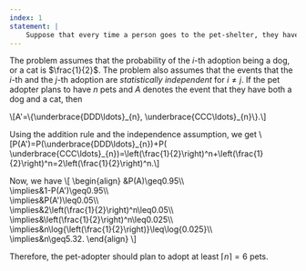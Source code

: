 ```yaml
---
index: 1
statement: |
    Suppose that every time a person goes to the pet-shelter, they have a 0.5 chance of taking home a dog and a 0.5 chance of taking home a cat. How many times does a person need to go to the pet-shelter to so that the probability that they have both a dog and a cat is $\geq0.95$?
---
```

The problem assumes that the probability of the $i$-th adoption being a dog, or a cat is $\frac{1}{2}$. The problem also assumes that the events that the $i$-th and  the $j$-th adoption are *statistically independent* for $i\neq j$. If the pet adopter plans to have $n$ pets and $A$ denotes the event that they have both a dog and a cat, then

\\[A'=\\{\underbrace{DDD\ldots}\_{n}, \underbrace{CCC\ldots}\_{n}\\}.\\]

Using the addition rule and the independence assumption,  we get 
\\[P(A')=P(\underbrace{DDD\ldots}_{n})+P( \underbrace{CCC\ldots}\_{n})=\left(\frac{1}{2}\right)^n+\left(\frac{1}{2}\right)^n=2\left(\frac{1}{2}\right)^n.\\]

Now, we have
\\[
\begin{align}
&P(A)\geq0.95\\\\\
\implies&1-P(A')\geq0.95\\\\\
\implies&P(A')\leq0.05\\\\\
\implies&2\left(\frac{1}{2}\right)^n\leq0.05\\\\\
\implies&\left(\frac{1}{2}\right)^n\leq0.025\\\\\
\implies&n\log{\left(\frac{1}{2}\right)}\leq\log{0.025}\\\\\
\implies&n\geq5.32.
\end{align}
\\]

Therefore, the pet-adopter should plan to adopt at least $\lceil n\rceil=6$ pets.
